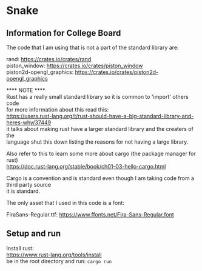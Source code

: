 # Snake

## Information for College Board
The code that I am using that is not a part of the standard library are:

rand:
https://crates.io/crates/rand</br>
piston_window:
https://crates.io/crates/piston_window</br>
piston2d-opengl_graphics:
https://crates.io/crates/piston2d-opengl_graphics</br>

**** NOTE ****</br>
Rust has a really small standard library so it is common to 'import' others code</br>
for more information about this read this:</br>
https://users.rust-lang.org/t/rust-should-have-a-big-standard-library-and-heres-why/37449</br>
it talks about making rust have a larger standard library and the creaters of the</br>
language shut this down listing the reasons for not having a large library.

Also refer to this to learn some more about cargo (the package manager for rust)</br>
https://doc.rust-lang.org/stable/book/ch01-03-hello-cargo.html

Cargo is a convention and is standard even though I am taking code from a third party source</br>
it is standard.

The only asset that I used in this code is a font:

FiraSans-Regular.ttf:
https://www.ffonts.net/Fira-Sans-Regular.font

## Setup and run
Install rust:</br>
https://www.rust-lang.org/tools/install</br>
be in the root directory and run:
<code>cargo run</code>
